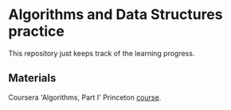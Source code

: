 # Algorithms and Data Structures practice

This repository just keeps track of the learning progress.

## Materials

Coursera 'Algorithms, Part I' Princeton [course](https://www.coursera.org/learn/algorithms-part1/home/).
